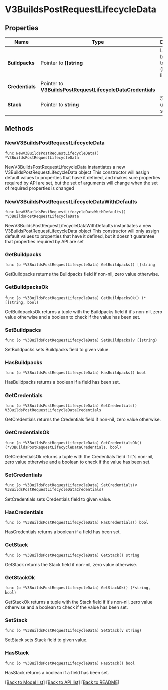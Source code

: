 # V3BuildsPostRequestLifecycleData

## Properties

Name | Type | Description | Notes
------------ | ------------- | ------------- | -------------
**Buildpacks** | Pointer to **[]string** | List of buildpacks to use (buildpack lifecycle) | [optional] 
**Credentials** | Pointer to [**V3BuildsPostRequestLifecycleDataCredentials**](V3BuildsPostRequestLifecycleDataCredentials.md) |  | [optional] 
**Stack** | Pointer to **string** | Stack to use for staging | [optional] 

## Methods

### NewV3BuildsPostRequestLifecycleData

`func NewV3BuildsPostRequestLifecycleData() *V3BuildsPostRequestLifecycleData`

NewV3BuildsPostRequestLifecycleData instantiates a new V3BuildsPostRequestLifecycleData object
This constructor will assign default values to properties that have it defined,
and makes sure properties required by API are set, but the set of arguments
will change when the set of required properties is changed

### NewV3BuildsPostRequestLifecycleDataWithDefaults

`func NewV3BuildsPostRequestLifecycleDataWithDefaults() *V3BuildsPostRequestLifecycleData`

NewV3BuildsPostRequestLifecycleDataWithDefaults instantiates a new V3BuildsPostRequestLifecycleData object
This constructor will only assign default values to properties that have it defined,
but it doesn't guarantee that properties required by API are set

### GetBuildpacks

`func (o *V3BuildsPostRequestLifecycleData) GetBuildpacks() []string`

GetBuildpacks returns the Buildpacks field if non-nil, zero value otherwise.

### GetBuildpacksOk

`func (o *V3BuildsPostRequestLifecycleData) GetBuildpacksOk() (*[]string, bool)`

GetBuildpacksOk returns a tuple with the Buildpacks field if it's non-nil, zero value otherwise
and a boolean to check if the value has been set.

### SetBuildpacks

`func (o *V3BuildsPostRequestLifecycleData) SetBuildpacks(v []string)`

SetBuildpacks sets Buildpacks field to given value.

### HasBuildpacks

`func (o *V3BuildsPostRequestLifecycleData) HasBuildpacks() bool`

HasBuildpacks returns a boolean if a field has been set.

### GetCredentials

`func (o *V3BuildsPostRequestLifecycleData) GetCredentials() V3BuildsPostRequestLifecycleDataCredentials`

GetCredentials returns the Credentials field if non-nil, zero value otherwise.

### GetCredentialsOk

`func (o *V3BuildsPostRequestLifecycleData) GetCredentialsOk() (*V3BuildsPostRequestLifecycleDataCredentials, bool)`

GetCredentialsOk returns a tuple with the Credentials field if it's non-nil, zero value otherwise
and a boolean to check if the value has been set.

### SetCredentials

`func (o *V3BuildsPostRequestLifecycleData) SetCredentials(v V3BuildsPostRequestLifecycleDataCredentials)`

SetCredentials sets Credentials field to given value.

### HasCredentials

`func (o *V3BuildsPostRequestLifecycleData) HasCredentials() bool`

HasCredentials returns a boolean if a field has been set.

### GetStack

`func (o *V3BuildsPostRequestLifecycleData) GetStack() string`

GetStack returns the Stack field if non-nil, zero value otherwise.

### GetStackOk

`func (o *V3BuildsPostRequestLifecycleData) GetStackOk() (*string, bool)`

GetStackOk returns a tuple with the Stack field if it's non-nil, zero value otherwise
and a boolean to check if the value has been set.

### SetStack

`func (o *V3BuildsPostRequestLifecycleData) SetStack(v string)`

SetStack sets Stack field to given value.

### HasStack

`func (o *V3BuildsPostRequestLifecycleData) HasStack() bool`

HasStack returns a boolean if a field has been set.


[[Back to Model list]](../README.md#documentation-for-models) [[Back to API list]](../README.md#documentation-for-api-endpoints) [[Back to README]](../README.md)


